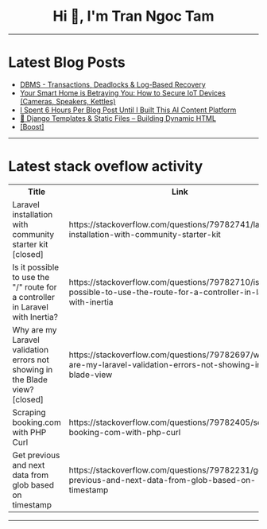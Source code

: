 <h1 align="center">Hi 👋, I'm Tran Ngoc Tam</h1>

---

# Latest Blog Posts 
<!-- BLOG-POST-LIST:START -->
- [DBMS - Transactions, Deadlocks &amp; Log-Based Recovery](https://dev.to/reshma_devi_ba32b2f54397d/dbms-transactions-deadlocks-log-based-recovery-4173)
- [Your Smart Home is Betraying You: How to Secure IoT Devices &lpar;Cameras, Speakers, Kettles&rpar;](https://dev.to/yanix_yanix_d22423595186a/your-smart-home-is-betraying-you-how-to-secure-iot-devices-cameras-speakers-kettles-34hg)
- [I Spent 6 Hours Per Blog Post Until I Built This AI Content Platform](https://dev.to/setasena_randata_1cfa30f4/i-spent-6-hours-per-blog-post-until-i-built-this-ai-content-platform-2m14)
- [🎨 Django Templates &amp; Static Files – Building Dynamic HTML](https://dev.to/gopal_ghate_5bda01b730e45/django-templates-static-files-building-dynamic-html-article-5-41cb)
- [[Boost]](https://dev.to/trivedivatsal/-46bl)
<!-- BLOG-POST-LIST:END -->

---

# Latest stack oveflow activity
<table>
  <tr><th>Title</th><th>Link</th></tr>
  <!-- STACKOVERFLOW:START --><tr><td>Laravel installation with community starter kit [closed]</td><td>https://stackoverflow.com/questions/79782741/laravel-installation-with-community-starter-kit</td></tr><tr><td>Is it possible to use the &quot;/&quot; route for a controller in Laravel with Inertia?</td><td>https://stackoverflow.com/questions/79782710/is-it-possible-to-use-the-route-for-a-controller-in-laravel-with-inertia</td></tr><tr><td>Why are my Laravel validation errors not showing in the Blade view? [closed]</td><td>https://stackoverflow.com/questions/79782697/why-are-my-laravel-validation-errors-not-showing-in-the-blade-view</td></tr><tr><td>Scraping booking.com with PHP Curl</td><td>https://stackoverflow.com/questions/79782405/scraping-booking-com-with-php-curl</td></tr><tr><td>Get previous and next data from glob based on timestamp</td><td>https://stackoverflow.com/questions/79782231/get-previous-and-next-data-from-glob-based-on-timestamp</td></tr><!-- STACKOVERFLOW:END -->
</table>

---


